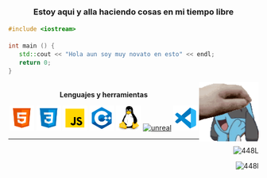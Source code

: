 <div align = "center">
   <h3>Estoy aqui y alla haciendo cosas en mi tiempo libre</h3>
</div>

```cpp
#include <iostream>

int main () {
   std::cout << "Hola aun soy muy novato en esto" << endl;
   return 0;
}
```
<!-- Riolu -->
<a href= "https://raw.githubusercontent.com/448L/448L/main/E4kbCZdVEAIjwkB.png">
      <img src = "ac148350-6bb2-4595-9ff6-f5b127a539d9.gif" width = "120" height = "auto" align = "right"/>
      <br>
</a>

<!--Grupo de Lenguajes y herramientas-->
<div align = "center">
  <b>Lenguajes y herramientas</b>
  
  <a href = "https://github.com/448L/448L/blob/main/No%20puedes%20escapar%20de%20Cynthia.webm?raw=true"><img src = "icons8-html-5-96.png" width = "50" height = "auto"></a>
  <a href = "https://github.com/448L/448L/blob/main/tails%20tenedor.webm?raw=true"><img src = "icons8-css3-96.png" width = "50" height = "auto"></a>
  <a href = "https://github.com/448L/448L/blob/main/fgfrhcfevawq.webm?raw=true"><img src = "icons8-javascript-96.png" width = "50" height = "auto"></a>
  <a href = "https://github.com/448L/448L/blob/main/MUERE-1-1.mp4?raw=true"><img src = "icons8-c++-96.png" width = "50" height = "auto"></a>
   <img src="https://raw.githubusercontent.com/devicons/devicon/master/icons/linux/linux-original.svg" alt="linux" width="50" height="auto"/> </a> <a href="https://unrealengine.com/" target="_blank"> <img src="https://raw.githubusercontent.com/kenangundogan/fontisto/036b7eca71aab1bef8e6a0518f7329f13ed62f6b/icons/svg/brand/unreal-engine.svg" alt="unreal" width="50" height="auto"/></a>
  <a href = "https://github.com/Microsoft/vscode"><img src = "icons8-visual-studio-code-2019-96.png" width = "50" height = "auto"></a>
  <!--<a href = "https://github.com/448L/448L/blob/main/TF2%20INGENIERO.webm?raw=true"><img src = "csharp-original.svg" width = "49" height = "auto"></a>-->
</div>



<hr>

<div>
  <p>&nbsp;<img align = "right" src="https://github-readme-stats.vercel.app/api?username=448L&show_icons=true&locale=es&theme=react&hide_border=true" alt="448L"/></p>
  
  <p><img align = "right" src="https://github-readme-stats.vercel.app/api/top-langs?username=448l&show_icons=true&theme=react&hide_border=true&locale=es&layout=compact" alt="448l" /></p>
</div>


<!-- A estas alturas no es necesario decir que me gusta Riolu/Lucario -->
<!-- No se vale ver los enlaces en el repositorio, arruinaras la sorpresa -->
